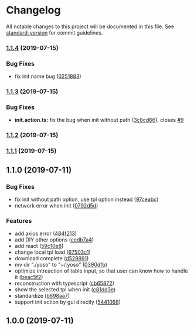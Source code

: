 # Changelog

All notable changes to this project will be documented in this file. See [standard-version](https://github.com/conventional-changelog/standard-version) for commit guidelines.

### [1.1.4](https://github.com/Linjovi/yoso/compare/v1.1.3...v1.1.4) (2019-07-15)


### Bug Fixes

* fix init name bug ([0251883](https://github.com/Linjovi/yoso/commit/0251883))



### [1.1.3](https://github.com/Linjovi/yoso/compare/v1.1.2...v1.1.3) (2019-07-15)


### Bug Fixes

* **init.action.ts:** fix the bug when init without path ([3c8cd66](https://github.com/Linjovi/yoso/commit/3c8cd66)), closes [#9](https://github.com/Linjovi/yoso/issues/9)



### [1.1.2](https://github.com/Linjovi/yoso/compare/v1.1.1...v1.1.2) (2019-07-15)



### [1.1.1](https://github.com/Linjovi/yoso/compare/v1.1.0...v1.1.1) (2019-07-15)



## 1.1.0 (2019-07-11)


### Bug Fixes

* fix init without path option, use tpl option instead ([97ceabc](https://github.com/Linjovi/yoso/commit/97ceabc))
* network error when init ([0792d5d](https://github.com/Linjovi/yoso/commit/0792d5d))


### Features

* add axios error ([484f213](https://github.com/Linjovi/yoso/commit/484f213))
* add DIY other options ([cedb7a4](https://github.com/Linjovi/yoso/commit/cedb7a4))
* add react ([59c10e8](https://github.com/Linjovi/yoso/commit/59c10e8))
* change local tpl load ([67503c1](https://github.com/Linjovi/yoso/commit/67503c1))
* download complete ([d529991](https://github.com/Linjovi/yoso/commit/d529991))
* mv dir "./yoso" to "~/.yoso" ([0390dfb](https://github.com/Linjovi/yoso/commit/0390dfb))
* optimize intreaction of table input, so that user can know how to handle it ([beac5f2](https://github.com/Linjovi/yoso/commit/beac5f2))
* reconstruction with typescript ([cb65872](https://github.com/Linjovi/yoso/commit/cb65872))
* show the selected tpl when init ([c81dd3e](https://github.com/Linjovi/yoso/commit/c81dd3e))
* standardize ([b698aa7](https://github.com/Linjovi/yoso/commit/b698aa7))
* support init action by gui directly ([5441068](https://github.com/Linjovi/yoso/commit/5441068))



## 1.0.0 (2019-07-11)
